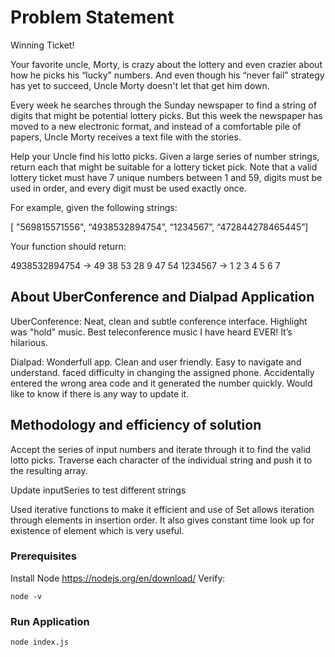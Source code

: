# Problem Statement

Winning Ticket!

Your favorite uncle, Morty, is crazy about the lottery and even crazier about how he picks his “lucky” numbers. And even though his “never fail” strategy has yet to succeed, Uncle Morty doesn't let that get him down.

Every week he searches through the Sunday newspaper to find a string of digits that might be potential lottery picks. But this week the newspaper has moved to a new electronic format, and instead of a comfortable pile of papers, Uncle Morty receives a text file with the stories.

Help your Uncle find his lotto picks. Given a large series of number strings, return each that might be suitable for a lottery ticket pick. Note that a valid lottery ticket must have 7 unique numbers between 1 and 59, digits must be used in order, and every digit must be used exactly once.

For example, given the following strings:

[ "569815571556", “4938532894754”, “1234567”, “472844278465445”]

Your function should return:

4938532894754 -> 49 38 53 28 9 47 54
1234567 -> 1 2 3 4 5 6 7

## About UberConference and Dialpad Application

UberConference: Neat, clean and subtle conference interface. Highlight was "hold" music. Best teleconference music I have heard EVER! It’s hilarious.

Dialpad: Wonderfull app. Clean and user friendly. Easy to navigate and understand. faced difficulty in changing the assigned phone. Accidentally entered the wrong area code and it generated the number quickly. Would like to know if there is any way to update it.

## Methodology and efficiency of solution

Accept the series of input numbers and iterate through it to find the valid lotto picks. Traverse each character of the individual string and push it to the resulting array.

Update inputSeries to test different strings

Used iterative functions to make it efficient and use of Set allows iteration through elements in insertion order. It also gives constant time look up for existence of element which is very useful.

### Prerequisites

Install Node https://nodejs.org/en/download/
Verify:
```
node -v
```

### Run Application

```
node index.js
```
